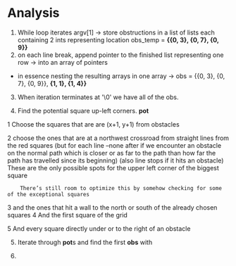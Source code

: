 

# Analysis

1. While loop iterates argv[1] 
			-> store obstructions in a list of lists each containing 2 ints representing location 
			obs_temp = **{{0, 3}, {0, 7}, {0, 9}}**
2. on each line break, append pointer to the finished list representing one row -> into an array of pointers
- in essence nesting the resulting arrays in one array ->
        obs = {{0, 3}, {0, 7}, {0, 9}}, **{1, 1}, {1, 4}}**

3. When iteration terminates at '\0' we have all of the obs.

4. Find the potential square up-left corners. **pot**

1	Choose the squares that are are (x+1, y+1) from obstacles

2	choose  the ones that are at a northwest crossroad from straight lines from the red squares
			(but for each line –none after if we encounter an obstacle on the normal path which is closer or as far
			to the path than how far the path has travelled since its beginning)
			(also line stops if it hits an obstacle)
	These are the only possible spots for the upper left corner
	of the biggest square

		There’s still room to optimize this by somehow checking for some of the exceptional squares
3	and the ones that hit a wall to the north or south of the already chosen squares
4	And the first square of the grid
			
5	And every square directly under or to the right of an obstacle


5. Iterate through **pot**s and find the first **obs** with 

6. 


